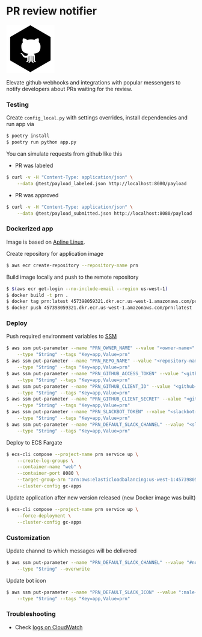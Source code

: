 # PR review notifier

![octobot](icon.png)

Elevate github webhooks and integrations with popular messengers to notify 
developers about PRs waiting for the review.

### Testing

Create `config_local.py` with settings overrides, install dependencies and run 
app via

```bash
$ poetry install
$ poetry run python app.py
```

You can simulate requests from github like this

* PR was labeled

```bash
$ curl -v -H "Content-Type: application/json" \
    --data @test/payload_labeled.json http://localhost:8080/payload
```

* PR was approved

```bash
$ curl -v -H "Content-Type: application/json" \
    --data @test/payload_submitted.json http://localhost:8080/payload
```

### Dockerized app

Image is based on [Apline Linux](https://alpinelinux.org/).

Create repository for application image

```bash
$ aws ecr create-repository --repository-name prn
```

Build image locally and push to the remote repository

```bash
$ $(aws ecr get-login --no-include-email --region us-west-1)
$ docker build -t prn .
$ docker tag prn:latest 457398059321.dkr.ecr.us-west-1.amazonaws.com/prn:latest
$ docker push 457398059321.dkr.ecr.us-west-1.amazonaws.com/prn:latest
```

### Deploy

Push required environment variables to [SSM](https://docs.aws.amazon.com/systems-manager/latest/userguide/what-is-systems-manager.html)

```bash
$ aws ssm put-parameter --name "PRN_OWNER_NAME" --value "<owner-name>" \
    --type "String" --tags "Key=app,Value=prn"
$ aws ssm put-parameter --name "PRN_REPO_NAME" --value "<repository-name>" \
    --type "String" --tags "Key=app,Value=prn"
$ aws ssm put-parameter --name "PRN_GITHUB_ACCESS_TOKEN" --value "<github-access-token>" \
    --type "String" --tags "Key=app,Value=prn"
$ aws ssm put-parameter --name "PRN_GITHUB_CLIENT_ID" --value "<github-client-id>" \
    --type "String" --tags "Key=app,Value=prn"
$ aws ssm put-parameter --name "PRN_GITHUB_CLIENT_SECRET" --value "<github-client-secret>" \
    --type "String" --tags "Key=app,Value=prn"
$ aws ssm put-parameter --name "PRN_SLACKBOT_TOKEN" --value "<slackbot-token>" \
    --type "String" --tags "Key=app,Value=prn"
$ aws ssm put-parameter --name "PRN_DEFAULT_SLACK_CHANNEL" --value "<slack-channel>" \
    --type "String" --tags "Key=app,Value=prn"
```

Deploy to ECS Fargate

```bash
$ ecs-cli compose --project-name prn service up \
    --create-log-groups \
    --container-name "web" \
    --container-port 8080 \
    --target-group-arn "arn:aws:elasticloadbalancing:us-west-1:457398059321:targetgroup/prn-gc-apps-tg/d85d5e98f02e83ec" \
    --cluster-config gc-apps
```

Update application after new version released (new Docker image was built)

```bash
$ ecs-cli compose --project-name prn service up \
    --force-deployment \
    --cluster-config gc-apps
```

### Customization

Update channel to which messages will be delivered

```bash
$ aws ssm put-parameter --name "PRN_DEFAULT_SLACK_CHANNEL" --value "#notifications" \
    --type "String" --overwrite
```

Update bot icon

```bash
$ aws ssm put-parameter --name "PRN_DEFAULT_SLACK_ICON" --value ":male-detective:" \
    --type "String" --tags "Key=app,Value=prn"
```

### Troubleshooting

* Check [logs on CloudWatch](https://us-west-1.console.aws.amazon.com/cloudwatch/home?region=us-west-1#logStream:group=prn)

